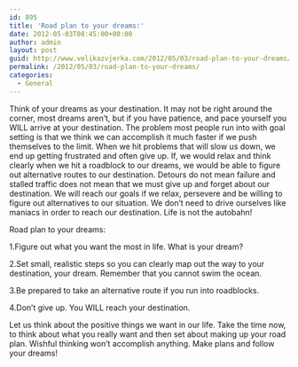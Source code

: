 ```yaml
---
id: 895
title: 'Road plan to your dreams:'
date: 2012-05-03T08:45:00+00:00
author: admin
layout: post
guid: http://www.velikazvjerka.com/2012/05/03/road-plan-to-your-dreams/
permalink: /2012/05/03/road-plan-to-your-dreams/
categories:
  - General
---
```

Think of your dreams as your destination. It may not be right around the corner, most dreams aren’t, but if you have patience, and pace yourself you WILL arrive at your destination. The problem most people run into with goal setting is that we think we can accomplish it much faster if we push themselves to the limit. When we hit problems that will slow us down, we end up getting frustrated and often give up. If, we would relax and think clearly when we hit a roadblock to our dreams, we would be able to figure out alternative routes to our destination. Detours do not mean failure and stalled traffic does not mean that we must give up and forget about our destination. We will reach our goals if we relax, persevere and be willing to figure out alternatives to our situation. We don’t need to drive ourselves like maniacs in order to reach our destination. Life is not the autobahn!

Road plan to your dreams:

1.Figure out what you want the most in life. What is your dream?

2.Set small, realistic steps so you can clearly map out the way to your destination, your dream. Remember that you cannot swim the ocean.

3.Be prepared to take an alternative route if you run into roadblocks.

4.Don’t give up. You WILL reach your destination.

Let us think about the positive things we want in our life. Take the time now, to think about what you really want and then set about making up your road plan. Wishful thinking won’t accomplish anything. Make plans and follow your dreams!